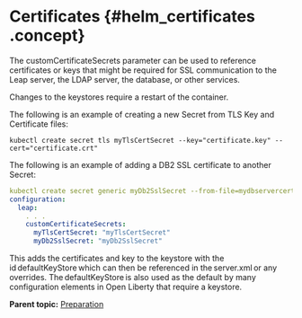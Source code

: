 # Certificates {#helm_certificates .concept}

The customCertificateSecrets parameter can be used to reference certificates or keys that might be required for SSL communication to the Leap server, the LDAP server, the database, or other services.

Changes to the keystores require a restart of the container.

The following is an example of creating a new Secret from TLS Key and Certificate files:

``` {#codeblock_qhf_vss_gxb}
kubectl create secret tls myTlsCertSecret --key="certificate.key" --cert="certificate.crt"
```

The following is an example of adding a DB2 SSL certificate to another Secret:

```yaml
kubectl create secret generic myDb2SslSecret --from-file=mydbservercert.arm 
configuration: 
  leap: 
    . . .
    customCertificateSecrets: 
      myTlsCertSecret: "myTlsCertSecret" 
      myDb2SslSecret: "myDb2SslSecret"
```

This adds the certificates and key to the keystore with the id defaultKeyStore which can then be referenced in the server.xml or any overrides. The defaultKeyStore is also used as the default by many configuration elements in Open Liberty that require a keystore.

**Parent topic:** [Preparation](helm_preparation.md)


